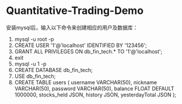 # Quantitative-Trading-Demo
安装mysql后，输入以下命令来创建相应的用户及数据库：
1. mysql -u root -p
2. CREATE USER '1'@'localhost' IDENTIFIED BY '123456';
3. GRANT ALL PRIVILEGES ON db_fin_tech.* TO '1'@'localhost';
4. exit
5. mysql -u 1 -p
6. CREATE DATABASE db_fin_tech;
7. USE db_fin_tech;
8. CREATE TABLE users (
    username VARCHAR(50),
    nickname VARCHAR(50),
    password VARCHAR(50),
    balance FLOAT DEFAULT 1000000,
    stocks_held JSON,
    history JSON,
    yesterdayTotal JSON
);
